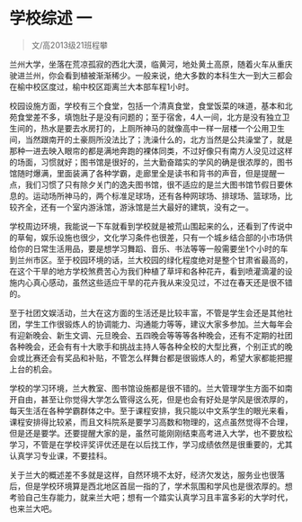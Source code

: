 
# 学校综述 一  

> 文/高2013级21班程攀  



兰州大学，坐落在荒凉孤寂的西北大漠，临黄河，地处黄土高原，随着火车从重庆驶进兰州，你会看到植被渐渐稀少。一般来说，绝大多数的本科生大一到大三都会在榆中校区度过，榆中校区距离兰大本部车程1小时。

校园设施方面，学校有三个食堂，包括一个清真食堂，食堂饭菜的味道，基本和北苑食堂差不多，填饱肚子是没有问题的；至于宿舍，4人一间，北方是没有独立卫生间的，热水是要去水房打的，上厕所神马的就像高中一样一层楼一个公用卫生间，当然跟南开的土豪厕所没法比了；洗澡什么的，北方当然是公共澡堂了，就是那种一进去映入眼帘的都是满地奔跑的裸体同类，不过好像只有南方人没见过这样的场面，习惯就好；图书馆是很好的，兰大勤奋踏实的学风的确是很浓厚的，图书馆随时爆满，里面装满了各种学霸，走廊里全是读书和背书的声音，但是提醒一点，我们习惯了只有除夕关门的逸夫图书馆，很不适应的是兰大图书馆节假日要休息的。运动场所神马的，两个标准足球场，还有各种网球场、排球场、篮球场，比较齐全，还有一个室内游泳馆，游泳馆是兰大最好的建筑，没有之一。

学校周边环境，我能说一下车就看到学校就是被荒山围起来的么，还看到了传说中的草甸，娱乐设施也很少，文化学习条件也很差，只有一个城乡结合部的小市场供给你的日常生活用品，要是想学习舞蹈、音乐、书法等等一般需要坐1个小时的车到兰州市区。至于校园环境的话，兰大校园的绿化程度绝对是整个甘肃省最高的，在这个干旱的地方学校煞费苦心为我们种植了草坪和各种花卉，看到喷灌滴灌的设施内心真心感动，虽然这些适应干旱的花卉我从来没见过，不过在春天还是很不错的。

至于社团文娱活动，兰大在这方面的生活还是比较丰富，不管是学生会还是其他社团，学生工作很锻炼人的协调能力、沟通能力等等，建议大家多参加。兰大每年会有迎新晚会、新生文调、元旦晚会、五四晚会等等等各种晚会，还有不定期的社团各种晚会，还会有有十大歌手和挑战主持人等各种全校的大型比赛，个别正式的晚会或比赛还会有奖品和补贴，不管怎么样舞台都是很锻炼人的，希望大家都能把握上台的机会。

学校的学习环境，兰大教室、图书馆设施都是很不错的。兰大管理学生方面不如南开自由，甚至让你觉得大学怎么管得这么死，但是也会有好处是学风是很浓厚的，每天生活在各种学霸群体之中。至于课程安排，我只能以中文系学生的眼光来看，课程安排得比较紧，而且文科院系是要学习高数和物理的，这点虽然觉得不合理，但是还是要学。还要提醒大家的是，虽然可能刚刚结束高考进入大学，也不要放松学习，不管是在学校评奖评优还是在以后找工作，学习成绩依然是很重要的，尤其认真学习专业课，不要挂科。

关于兰大的概述差不多就是这样，自然环境不太好，经济欠发达，服务业也很落后，但是学校环境算是西北地区首屈一指的了，学术氛围和学风也是很浓厚的。想考验自己生存能力，就来兰大吧；想有一个踏实认真学习且丰富多彩的大学时代，也来兰大吧。


